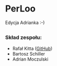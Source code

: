 PerLoo
======
Edycja Adrianka :-)
## 
### Skład zespołu:
* Rafał Kitta ([GitHub](https://github.com/rafalkitta))
* Bartosz Schiller
* Adrian Moczulski